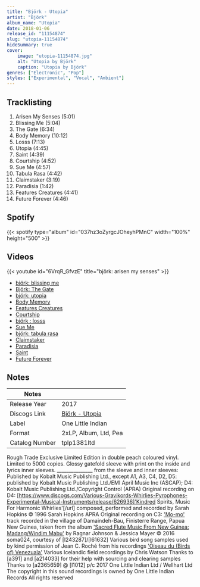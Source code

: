 ```yaml
---
title: "Björk - Utopia"
artist: "Björk"
album_name: "Utopia"
date: 2018-01-06
release_id: "11154874"
slug: "utopia-11154874"
hideSummary: true
cover:
    image: "utopia-11154874.jpg"
    alt: "Utopia by Björk"
    caption: "Utopia by Björk"
genres: ["Electronic", "Pop"]
styles: ["Experimental", "Vocal", "Ambient"]
---
```

## Tracklisting
1. Arisen My Senses (5:01)
2. Blissing Me (5:04)
3. The Gate (6:34)
4. Body Memory (10:12)
5. Losss (7:13)
6. Utopia (4:45)
7. Saint (4:39)
8. Courtship (4:52)
9. Sue Me (4:57)
10. Tabula Rasa (4:42)
11. Claimstaker (3:19)
12. Paradisia (1:42)
13. Features Creatures (4:41)
14. Future Forever (4:46)
## Spotify
{{< spotify type="album" id="037hz3oZyrgcJOheyhPMnC" width="100%" height="500" >}}

## Videos
{{< youtube id="6VrqR_GfvzE" title="björk: arisen my senses" >}}
- [björk: blissing me](https://www.youtube.com/watch?v=PHWAZNkqwN4)
- [Björk: The Gate](https://www.youtube.com/watch?v=_n0Ps1KWVU0)
- [björk: utopia](https://www.youtube.com/watch?v=Sqbv7cCM5AI)
- [Body Memory](https://www.youtube.com/watch?v=A6HFJPod61k)
- [Features Creatures](https://www.youtube.com/watch?v=FQLdsCPd8TY)
- [Courtship](https://www.youtube.com/watch?v=atgmi12dkLU)
- [björk : losss](https://www.youtube.com/watch?v=tIWhpI_unCo)
- [Sue Me](https://www.youtube.com/watch?v=dHzp4iG94DE)
- [björk: tabula rasa](https://www.youtube.com/watch?v=mYbZw04ba78)
- [Claimstaker](https://www.youtube.com/watch?v=dcfLwLeslRg)
- [Paradisia](https://www.youtube.com/watch?v=5g2euYvJOMw)
- [Saint](https://www.youtube.com/watch?v=QUrRyQPFayk)
- [Future Forever](https://www.youtube.com/watch?v=NOISUWq603c)

## Notes
| Notes          |             |
| ---------------| ----------- |
| Release Year   | 2017 |
| Discogs Link   | [Björk - Utopia](https://www.discogs.com/release/11154874-Bj%C3%B6rk-Utopia) |
| Label          | One Little Indian |
| Format         | 2xLP, Album, Ltd, Pea |
| Catalog Number | tplp1381ltd |

Rough Trade Exclusive Limited Edition in double peach coloured vinyl. Limited to 5000 copies. Glossy gatefold sleeve with print on the inside and lyrics inner sleeves. _______________  from the sleeve and inner sleeves:  Published by Kobalt Music Publishing Ltd., except A1, A3, C4, D2, D5: published by Kobalt Music Publishing Ltd./EMI April Music Inc (ASCAP); D4: Kobalt Music Publishing Ltd./Copyright Control (APRA)  Original recording on D4: [https://www.discogs.com/Various-Gravikords-Whirlies-Pyrophones-Experimental-Musical-Instruments/release/626936]'Kindred Spirits, Music For Harmonic Whirlies'[/url] composed, performed and recorded by Sarah Hopkins © 1996 Sarah Hopkins APRA  Original recording on C3: ['Mo-mo'](https://www.discogs.com/composition/5d704410-2096-4829-8486-76210ec7b3be-Mo-Mo) track recorded in the village of Damaindeh-Bau, Finisterre Range, Papua New Guinea, taken from the album ['Sacred Flute Music From New Guinea: Madang/Windim Mabu'](https://www.discogs.com/release/8302925) by Ragnar Johnson & Jessica Mayer © 2016 soma024, courtesy of [l243287]/[l61632]  Various bird song samples used by kind permission of Jean C. Roché from his recordings ['Oiseau du (Birds of) Venezuala'](https://www.discogs.com/Jean-C-Roch%C3%A9-Oiseaux-Du-Birds-Of-V%C3%A9n%C3%A9zu%C3%A9la/master/1179475)  Various Icelandic field recordings by Chris Watson  Thanks to [a391] and [a214033] for their help with sourcing and clearing samples  Thanks to [a2365659] @ [l1012]  p/c 2017 One Little Indian Ltd / Wellhart Ltd The copyright in this sound recordings is owned by One Little Indian Records All rights reserved
